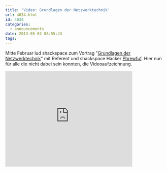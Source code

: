 ```yaml
---
title: 'Video: Grundlagen der Netzwerktechnik'
url: 4034.html
id: 4034
categories:
  - announcements
date: 2013-05-03 08:55:43
tags:
---
```


Mitte Februar lud shackspace zum Vortrag "[Grundlagen der Netzwerktechnik](https://blog.shackspace.de/?p=3874)" mit Referent und shackspace Hacker [Phrewfuf](https://twitter.com/Phrewfuf). Hier nun für alle die nicht dabei sein konnten, die Videoaufzeichnung.

<iframe src="http://player.vimeo.com/video/65265570?autoplay=0" height="300" width="400" allowfullscreen="" frameborder="0"></iframe>